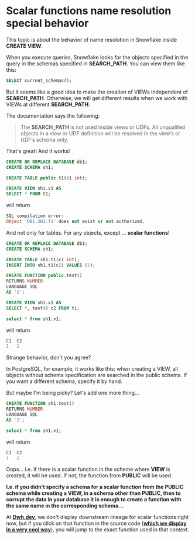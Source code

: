 # Scalar functions name resolution special behavior

This topic is about the behavior of name resolution in Snowflake inside **CREATE VIEW**.

When you execute queries, Snowflake looks for the objects specified in the query in the schemas specified in **SEARCH\_PATH**. You can view them like this:

```sql
SELECT current_schemas();
```

But it seems like a good idea to make the creation of VIEWs independent of **SEARCH\_PATH**. Otherwise, we will get different results when we work with VIEWs at different **SEARCH\_PATH**.

The documentation says the following:

> The **SEARCH\_PATH** is not used inside views or UDFs. All unqualifed objects in a view or UDF definition will be resolved in the view’s or UDF’s schema only.

That's great! And it works!

```sql
CREATE OR REPLACE DATABASE db1;
CREATE SCHEMA sh1;

CREATE TABLE public.t1(c1 int);

CREATE VIEW sh1.v1 AS
SELECT * FROM t1;
```

will return

```sql
SQL compilation error:
Object 'DB1.SH1.T1' does not exist or not authorized.
```

And not only for tables. For any objects, except … **scalar functions**!

```sql
CREATE OR REPLACE DATABASE db1;
CREATE SCHEMA sh1;

CREATE TABLE sh1.t1(c1 int);
INSERT INTO sh1.t1(c1) VALUES (1);

CREATE FUNCTION public.test()
RETURNS NUMBER
LANGUAGE SQL
AS '1';

CREATE VIEW sh1.v1 AS
SELECT *, test() c2 FROM t1;

select * from sh1.v1;
```

will return

```sql
C1  C2
1   1
```

Strange behavior, don't you agree?

In PostgreSQL, for example, it works like this: when creating a VIEW, all objects without schema specification are searched in the public schema. If you want a different schema, specify it by hand.

But maybe I'm being picky? Let's add one more thing…

```sql
CREATE FUNCTION sh1.test()
RETURNS NUMBER
LANGUAGE SQL
AS '2';

select * from sh1.v1;
```

will return

```sql
C1  C2
1   2
```

Oops… i.e. if there is a scalar function in the scheme where **VIEW** is created, it will be used. If not, the function from **PUBLIC** will be used.

**I.e. if you didn't specify a schema for a scalar function from the PUBLIC schema while creating a VIEW, in a schema other than PUBLIC, then to corrupt the data in your database it is enough to create a function with the same name in the corresponding schema…**

At [**Dwh.dev**](https://dwh.dev/), we don't display downstream lineage for scalar functions right now, but if you click on that function in the source code ([**which we display in a very cool way**](../features/data-catalog/fancy-sql-highlight.md)), you will jump to the exact function used in that context.
